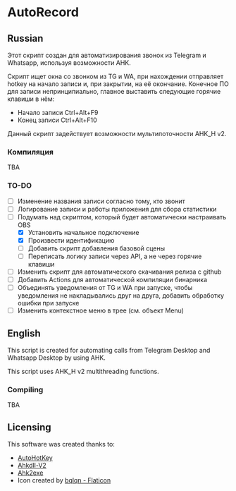 # AutoRecord

## Russian

Этот скрипт создан для автоматизирования звонок из Telegram и Whatsapp, используя возможности AHK.

Скрипт ищет окна со звонком из TG и WA, при нахождении отправляет hotkey на начало записи и, при закрытии, на её окончание.
Конечное ПО для записи непринципиально, главное выставить следующие горячие клавиши в нём:

- Начало записи Ctrl+Alt+F9
- Конец записи Ctrl+Alt+F10

Данный скрипт задействует возможности мультипоточности AHK_H v2.

### Компиляция

TBA

### TO-DO

- [ ] Изменение названия записи согласно тому, кто звонит
- [ ] Логирование записи и работы приложения для сбора статистики
- [ ] Подумать над скриптом, который будет автоматически настраивать OBS
  - [x] Установить начальное подключение
  - [x] Произвести идентификацию
  - [ ] Добавить скрипт добавления базовой сцены
  - [ ] Переписать логику записи через API, а не через горячие клавиши
- [ ] Изменить скрипт для автоматического скачивания релиза с github
- [ ] Добавить Actions для автоматической компиляции бинарника
- [ ] Объединять уведомления от TG и WA при запуске, чтобы уведомления не накладывались друг на друга, добавить обработку ошибки при запуске
- [ ] Изменить контекстное меню в трее (см. объект Menu)

## English

This script is created for automating calls from Telegram Desktop and Whatsapp Desktop by using AHK.

This script uses AHK_H v2 multithreading functions.

### Compiling

TBA

## Licensing

This software was created thanks to:

- [AutoHotKey](https://github.com/AutoHotkey/AutoHotkey/tree/alpha)
- [Ahkdll-V2](https://github.com/HotKeyIt/ahkdll-v2-release/)
- [Ahk2exe](https://github.com/AutoHotkey/Ahk2Exe)
- Icon created by [bqlqn - Flaticon](https://www.flaticon.com/free-icon/radio-waves_1340130)
